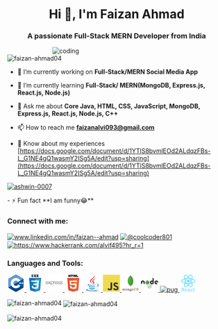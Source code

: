 <h1 align="center">Hi 👋, I'm Faizan Ahmad</h1>
<h3 align="center">A passionate Full-Stack MERN Developer from India</h3>

<img align="right" src="https://user-images.githubusercontent.com/55389276/140866485-8fb1c876-9a8f-4d6a-98dc-08c4981eaf70.gif" alt="coding" width="400">

<p align="left"> <img src="https://komarev.com/ghpvc/?username=faizan-ahmad04&label=Profile%20views&color=0e75b6&style=flat" alt="faizan-ahmad04" /> </p>

- 🔭 I’m currently working on **Full-Stack/MERN Social Media App**

- 🌱 I’m currently learning **Full-Stack/ MERN(MongoDB, Express.js, React.js, Node.js)**

- 💬 Ask me about **Core Java, HTML, CSS, JavaScript, MongoDB, Express.js, React.js, Node.js, C++**

- 📫 How to reach me **faizanalvi093@gmail.com**

- 📄 Know about my experiences [https://docs.google.com/document/d/1YTlS8bvmlEOd2ALdqzFBs-L_G1NE4gQ1wasmY2ISg5A/edit?usp=sharing](https://docs.google.com/document/d/1YTlS8bvmlEOd2ALdqzFBs-L_G1NE4gQ1wasmY2ISg5A/edit?usp=sharing)

<p align="left"> <a href="https://github.com/ryo-ma/github-profile-trophy"><img src="https://github-profile-trophy.vercel.app/?username=ashwin-0007" alt="ashwin-0007" /></a> </p>
- ⚡ Fun fact **I am funny😂**

<h3 align="left">Connect with me:</h3>
<p align="left">
<a href="https://linkedin.com/in/www.linkedin.com/in/faizan--ahmad" target="blank"><img align="center" src="https://raw.githubusercontent.com/rahuldkjain/github-profile-readme-generator/master/src/images/icons/Social/linked-in-alt.svg" alt="www.linkedin.com/in/faizan--ahmad" height="30" width="40" /></a>
<a href="https://www.youtube.com/c/@coolcoder801" target="blank"><img align="center" src="https://raw.githubusercontent.com/rahuldkjain/github-profile-readme-generator/master/src/images/icons/Social/youtube.svg" alt="@coolcoder801" height="30" width="40" /></a>
<a href="https://www.hackerrank.com/https://www.hackerrank.com/alvif495?hr_r=1" target="blank"><img align="center" src="https://raw.githubusercontent.com/rahuldkjain/github-profile-readme-generator/master/src/images/icons/Social/hackerrank.svg" alt="https://www.hackerrank.com/alvif495?hr_r=1" height="30" width="40" /></a>
</p>

<h3 align="left">Languages and Tools:</h3>
<p align="left"> <a href="https://www.w3schools.com/cpp/" target="_blank" rel="noreferrer"> <img src="https://raw.githubusercontent.com/devicons/devicon/master/icons/cplusplus/cplusplus-original.svg" alt="cplusplus" width="40" height="40"/> </a> <a href="https://www.w3schools.com/css/" target="_blank" rel="noreferrer"> <img src="https://raw.githubusercontent.com/devicons/devicon/master/icons/css3/css3-original-wordmark.svg" alt="css3" width="40" height="40"/> </a> <a href="https://expressjs.com" target="_blank" rel="noreferrer"> <img src="https://raw.githubusercontent.com/devicons/devicon/master/icons/express/express-original-wordmark.svg" alt="express" width="40" height="40"/> </a> <a href="https://www.w3.org/html/" target="_blank" rel="noreferrer"> <img src="https://raw.githubusercontent.com/devicons/devicon/master/icons/html5/html5-original-wordmark.svg" alt="html5" width="40" height="40"/> </a> <a href="https://www.java.com" target="_blank" rel="noreferrer"> <img src="https://raw.githubusercontent.com/devicons/devicon/master/icons/java/java-original.svg" alt="java" width="40" height="40"/> </a> <a href="https://developer.mozilla.org/en-US/docs/Web/JavaScript" target="_blank" rel="noreferrer"> <img src="https://raw.githubusercontent.com/devicons/devicon/master/icons/javascript/javascript-original.svg" alt="javascript" width="40" height="40"/> </a> <a href="https://www.mongodb.com/" target="_blank" rel="noreferrer"> <img src="https://raw.githubusercontent.com/devicons/devicon/master/icons/mongodb/mongodb-original-wordmark.svg" alt="mongodb" width="40" height="40"/> </a> <a href="https://nodejs.org" target="_blank" rel="noreferrer"> <img src="https://raw.githubusercontent.com/devicons/devicon/master/icons/nodejs/nodejs-original-wordmark.svg" alt="nodejs" width="40" height="40"/> </a> <a href="https://pugjs.org" target="_blank" rel="noreferrer"> <img src="https://cdn.worldvectorlogo.com/logos/pug.svg" alt="pug" width="40" height="40"/> </a> <a href="https://reactjs.org/" target="_blank" rel="noreferrer"> <img src="https://raw.githubusercontent.com/devicons/devicon/master/icons/react/react-original-wordmark.svg" alt="react" width="40" height="40"/> </a> </p>

<p><img align="left" src="https://github-readme-stats.vercel.app/api/top-langs?username=faizan-ahmad04&show_icons=true&locale=en&layout=compact" alt="faizan-ahmad04" /></p>

<p>&nbsp;<img align="center" src="https://github-readme-stats.vercel.app/api?username=faizan-ahmad04&show_icons=true&locale=en" alt="faizan-ahmad04" /></p>

<p><img align="center" src="https://github-readme-streak-stats.herokuapp.com/?user=faizan-ahmad04&" alt="faizan-ahmad04" /></p>
